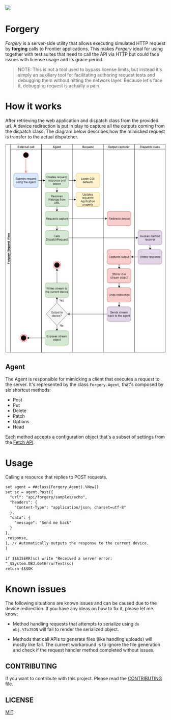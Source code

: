 <p>
    <img src="https://img.shields.io/badge/Port-enabled-green.svg" height="18">
</p>

# Forgery

*Forgery* is a server-side utility that allows executing simulated HTTP request by __forging__ calls to Frontier applications. This makes *Forgery* ideal for using together with test suites that need to call the API via HTTP but could face issues with license usage and its grace period.

> NOTE: This is not a tool used to bypass license limits, but instead it's simply an auxiliary tool for facilitating authoring request tests and debugging them without hitting the network layer. Because let's face it, debugging request is actually a pain.

# How it works

After retrieving the web application and dispatch class from the provided url. A device redirection is put in play to capture all the outputs coming from the dispatch class. The diagram below describes how the mimicked request is transfer to the actual dispatcher.

![Forgery request flow](https://github.com/rfns/forgery/raw/master/doc/assets/forgery-requestflow.png)

## Agent

The Agent is responsible for mimicking a client that executes a request to the server. It's represented by the class `Forgery.Agent`, that's composed by six shortcut methods:

* Post
* Put
* Delete
* Patch
* Options
* Head

Each method accepts a configuration object that's a subset of settings from the [Fetch API](https://developer.mozilla.org/en-US/docs/Web/API/Fetch_API).

# Usage

Calling a resource that replies to POST requests.

```
set agent = ##class(Forgery.Agent).%New()
set sc = agent.Post({
  "url": "api/forgery/samples/echo",
  "headers": {
    "Content-Type": "application/json; charset=utf-8"
  },
  "data": {
    "message": "Send me back"
  }
},
.response,
1, // Automatically outputs the response to the current device.
)

if $$$ISERR(sc) write "Received a server error: "_$System.OBJ.GetErrorText(sc)
return $$$OK
```

# Known issues

The following situations are known issues and can be caused due to the device redirection. If you have any ideas on how to fix it, please let me know:

* Method handling requests that attempts to serialize using `do obj.%ToJSON` will fail to render the serialized object.

* Methods that call APIs to generate files (like handling uploads) will mostly like fail. The current workaround is to ignore the file generation and check if the request handler method completed without issues.

## CONTRIBUTING

If you want to contribute with this project. Please read the [CONTRIBUTING](https://github.com/rfns/forgery/blob/master/CONTRIBUTING.md) file.

## LICENSE

[MIT](https://github.com/rfns/forgery/blob/master/LICENSE.md).




